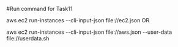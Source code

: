 #Run command for Task11

aws ec2 run-instances --cli-input-json file://ec2.json OR


aws ec2 run-instances --cli-input-json file://aws.json --user-data file://userdata.sh

